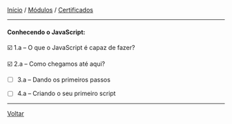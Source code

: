 [Início](https://github.com/Thalyalm/curso-javascript) / 
[Módulos](https://github.com/Thalyalm/curso-javascript/tree/master/modulos/readme.md) /
[Certificados](https://github.com/Thalyalm/curso-javascript/tree/master/certificados)

---

#### Conhecendo o JavaScript:

:ballot_box_with_check: 1.a – O que o JavaScript é capaz de fazer?

:ballot_box_with_check: 2.a – Como chegamos até aqui?

- [ ] 3.a – Dando os primeiros passos

- [ ] 4.a – Criando o seu primeiro script

---

[Voltar](/modulos/readme.md)